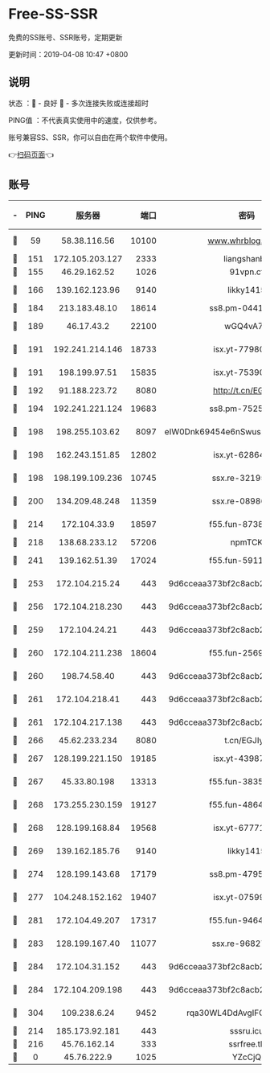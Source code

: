 # Free-SS-SSR

免费的SS账号、SSR账号，定期更新

更新时间：2019-04-08 10:47 +0800

## 说明

状态     ：🙂 - 良好 🙁 - 多次连接失败或连接超时

PING值   ：不代表真实使用中的速度，仅供参考。

账号兼容SS、SSR，你可以自由在两个软件中使用。

👉[扫码页面](https://liesauer.github.io/Free-SS-SSR/)👈

## 账号

|-|PING|服务器|端口|密码|加密方式|区域|
|:----:|:----:|:-----:|-----:|:----:|:----:|:----:|
|🙂|59|58.38.116.56|10100|www.whrblog.online|aes-256-cfb|CN|
|🙂|151|172.105.203.127|2333|liangshanbo|chacha20|JP|
|🙂|155|46.29.162.52|1026|91vpn.cf|rc4-md5|RU|
|🙂|166|139.162.123.96|9140|likky1415|aes-256-cfb|JP|
|🙂|184|213.183.48.10|18614|ss8.pm-04416552|rc4-md5|RU|
|🙂|189|46.17.43.2|22100|wGQ4vA7D|aes-256-gcm|RU|
|🙂|191|192.241.214.146|18733|isx.yt-77980150|aes-256-cfb|US|
|🙂|191|198.199.97.51|15835|isx.yt-75390348|aes-256-cfb|US|
|🙂|192|91.188.223.72|8080|http://t.cn/EGJIyrl|rc4-md5|RU|
|🙂|194|192.241.221.124|19683|ss8.pm-75256760|aes-256-cfb|US|
|🙂|198|198.255.103.62|8097|eIW0Dnk69454e6nSwuspv9DmS201tQ0D|aes-256-cfb|US|
|🙂|198|162.243.151.85|12802|isx.yt-62864749|aes-256-cfb|US|
|🙂|198|198.199.109.236|10745|ssx.re-32195658|aes-256-cfb|US|
|🙂|200|134.209.48.248|11359|ssx.re-08986796|aes-256-cfb|US|
|🙂|214|172.104.33.9|18597|f55.fun-87384833|aes-256-cfb|SG|
|🙂|218|138.68.233.12|57206|npmTCK|rc4-md5|US|
|🙂|241|139.162.51.39|17024|f55.fun-59119337|aes-256-cfb|SG|
|🙂|253|172.104.215.24|443|9d6cceaa373bf2c8acb22e60b6a58be6|aes-256-cfb|US|
|🙂|256|172.104.218.230|443|9d6cceaa373bf2c8acb22e60b6a58be6|aes-256-cfb|US|
|🙂|259|172.104.24.21|443|9d6cceaa373bf2c8acb22e60b6a58be6|aes-256-cfb|US|
|🙂|260|172.104.211.238|18604|f55.fun-25694598|aes-256-cfb|US|
|🙂|260|198.74.58.40|443|9d6cceaa373bf2c8acb22e60b6a58be6|aes-256-cfb|US|
|🙂|261|172.104.218.41|443|9d6cceaa373bf2c8acb22e60b6a58be6|aes-256-cfb|US|
|🙂|261|172.104.217.138|443|9d6cceaa373bf2c8acb22e60b6a58be6|aes-256-cfb|US|
|🙂|266|45.62.233.234|8080|t.cn/EGJIyrl|rc4-md5|CA|
|🙂|267|128.199.221.150|19185|isx.yt-43987681|aes-256-cfb|SG|
|🙂|267|45.33.80.198|13313|f55.fun-38359488|aes-256-cfb|US|
|🙂|268|173.255.230.159|19127|f55.fun-48647805|aes-256-cfb|US|
|🙂|268|128.199.168.84|19568|isx.yt-67771027|aes-256-cfb|SG|
|🙂|269|139.162.185.76|9140|likky1415|aes-256-cfb|DE|
|🙂|274|128.199.143.68|17179|ss8.pm-47958720|aes-256-cfb|SG|
|🙂|277|104.248.152.162|19407|isx.yt-07599959|aes-256-cfb|SG|
|🙂|281|172.104.49.207|17317|f55.fun-94641583|aes-256-cfb|SG|
|🙂|283|128.199.167.40|11077|ssx.re-96827305|aes-256-cfb|SG|
|🙂|284|172.104.31.152|443|9d6cceaa373bf2c8acb22e60b6a58be6|aes-256-cfb|US|
|🙂|284|172.104.209.198|443|9d6cceaa373bf2c8acb22e60b6a58be6|aes-256-cfb|US|
|🙂|304|109.238.6.24|9452|rqa30WL4DdAvgIFG6Fs3znzTa|aes-256-cfb|FR|
|🙂|214|185.173.92.181|443|sssru.icu|rc4-md5|RU|
|🙂|216|45.76.162.14|333|ssrfree.tk|rc4|SG|
|🙁|0|45.76.222.9|1025|YZcCjQ|rc4-md5|JP|
